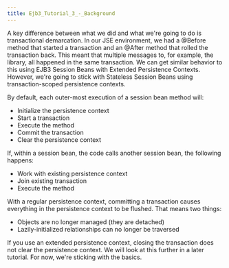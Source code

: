 ```yaml
---
title: Ejb3_Tutorial_3_-_Background
---
```

 A key difference between what we did and what we're going to do is transactional demarcation. In our JSE environment, we had a @Before method that started a transaction and an @After method that rolled the transaction back. This meant that multiple messages to, for example, the library, all happened in the same transaction. We can get similar behavior to this using EJB3 Session Beans with Extended Persistence Contexts. However, we're going to stick with Stateless Session Beans using transaction-scoped persistence contexts.

By default, each outer-most execution of a session bean method will:
* Initialize the persistence context
* Start a transaction
* Execute the method
* Commit the transaction
* Clear the persistence context

If, within a session bean, the code calls another session bean, the following happens:
* Work with existing persistence context
* Join existing transaction
* Execute the method

With a regular persistence context, committing a transaction causes everything in the persistence context to be flushed. That means two things:
* Objects are no longer managed (they are detached)
* Lazily-initialized relationships can no longer be traversed

If you use an extended persistence context, closing the transaction does not clear the persistence context. We will look at this further in a later tutorial. For now, we're sticking with the basics.
